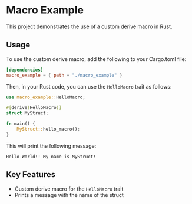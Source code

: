 # Macro Example

This project demonstrates the use of a custom derive macro in Rust.

## Usage

To use the custom derive macro, add the following to your Cargo.toml file:

```toml
[dependencies]
macro_example = { path = "./macro_example" }
```

Then, in your Rust code, you can use the `HelloMacro` trait as follows:

```rust
use macro_example::HelloMacro;

#[derive(HelloMacro)]
struct MyStruct;

fn main() {
    MyStruct::hello_macro();
}
```

This will print the following message:

```
Hello World!! My name is MyStruct!
```

## Key Features

- Custom derive macro for the `HelloMacro` trait
- Prints a message with the name of the struct
